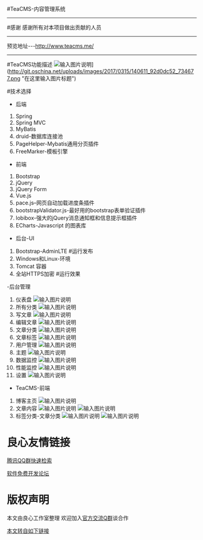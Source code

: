 #TeaCMS-内容管理系统
***
#感谢
感谢所有对本项目做出贡献的人员
***
预览地址---http://www.teacms.me/
***
#TeaCMS功能描述
![输入](http://)图片说明](http://git.oschina.net/uploads/images/2017/0315/140611_92d0dc52_734677.png "在这里输入图片标题")

#技术选择
- 后端
1. Spring
1. Spring MVC
1. MyBatis
1. druid-数据库连接池
1. PageHelper-Mybatis通用分页插件
1. FreeMarker-模板引擎
- 前端
1. Bootstrap
1. jQuery
1. jQuery Form
1. Vue.js
1. pace.js–网页自动加载进度条插件
1. bootstrapValidator.js-最好用的bootstrap表单验证插件
1. lobibox-强大的jQuery消息通知框和信息提示框插件
1. ECharts-Javascript 的图表库
- 后台-UI
1. Bootstrap-AdminLTE
#运行发布
1. Windows和Linux-环境
1. Tomcat 容器
1. 全站HTTPS加密
#运行效果

-后台管理
1. 仪表盘
![输入图片说明](http://git.oschina.net/uploads/images/2017/0315/150715_975a90c2_734677.png "在这里输入图片标题")
1. 所有分类
![输入图片说明](http://git.oschina.net/uploads/images/2017/0315/150745_5705c17f_734677.png "在这里输入图片标题")
1. 写文章
![输入图片说明](http://git.oschina.net/uploads/images/2017/0315/150840_c0e92be3_734677.png "在这里输入图片标题")
1. 编辑文章
![输入图片说明](http://git.oschina.net/uploads/images/2017/0315/150946_95391a26_734677.png "在这里输入图片标题")
1. 文章分类
![输入图片说明](http://git.oschina.net/uploads/images/2017/0315/151007_a74bdfea_734677.png "在这里输入图片标题")
1. 文章标签
![输入图片说明](http://git.oschina.net/uploads/images/2017/0315/151048_55f94c6b_734677.png "在这里输入图片标题")
1. 用户管理
![输入图片说明](http://git.oschina.net/uploads/images/2017/0315/151222_a1aedff9_734677.png "在这里输入图片标题")
1. 主题
![输入图片说明](http://git.oschina.net/uploads/images/2017/0315/151251_fd10d425_734677.png "在这里输入图片标题")
1. 数据监控
![输入图片说明](http://git.oschina.net/uploads/images/2017/0315/151452_9658e481_734677.png "在这里输入图片标题")
1. 性能监控
![输入图片说明](http://git.oschina.net/uploads/images/2017/0315/151508_45c87c0f_734677.png "在这里输入图片标题")
1. 设置
![输入图片说明](http://git.oschina.net/uploads/images/2017/0315/151530_a076c1e7_734677.png "在这里输入图片标题")
- TeaCMS-前端
1. 博客主页
![输入图片说明](http://git.oschina.net/uploads/images/2017/0315/151623_f5bf6ce5_734677.png "在这里输入图片标题")
1. 文章内容
![输入图片说明](http://git.oschina.net/uploads/images/2017/0315/151714_9b60d0a6_734677.png "在这里输入图片标题")
![输入图片说明](http://git.oschina.net/uploads/images/2017/0315/151831_8eafced5_734677.png "在这里输入图片标题")
1. 标签分类-文章分类
![输入图片说明](http://git.oschina.net/uploads/images/2017/0315/151738_cd081771_734677.png "在这里输入图片标题")
![输入图片说明](http://git.oschina.net/uploads/images/2017/0315/151752_b1b8bede_734677.png "在这里输入图片标题")


 


 # 良心友情链接

[腾讯QQ群快速检索](http://u.720life.cn/s/8cf73f7c)

[软件免费开发论坛](http://u.720life.cn/s/bbb01dc0)

# 版权声明 

本文由良心工作室整理 欢迎加入[官方交流Q群](https://u.720life.cn/s/f2316816)谈合作

[本文转自如下链接](http://u.720life.cn/g/2e71d0f0a5c601172267ba20d3a43c6edd4e0224f967b57e564ddf8991ab37996f313b2e8df65138a57d80468896b6554c30246315df7cdd4cacdeee7e89d821)